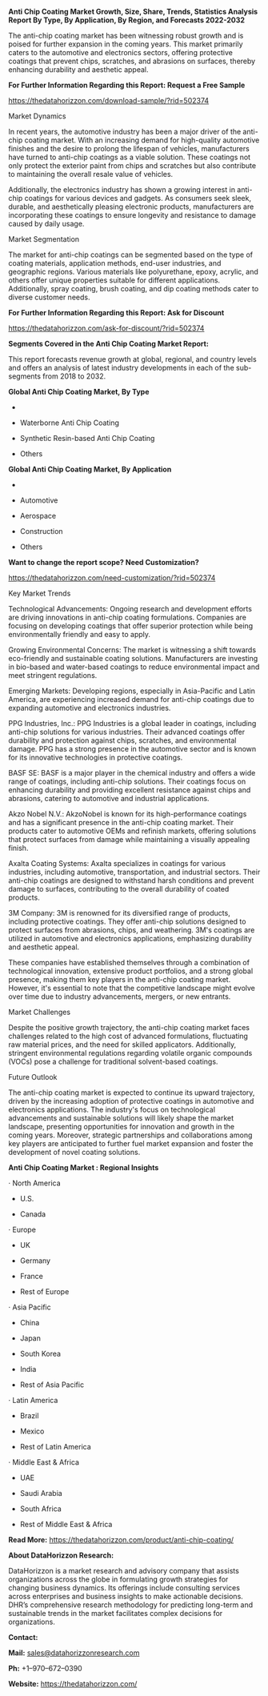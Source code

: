 **Anti Chip Coating Market Growth, Size, Share, Trends, Statistics
Analysis Report By Type, By Application, By Region, and Forecasts
2022-2032**

The anti-chip coating market has been witnessing robust growth and is
poised for further expansion in the coming years. This market primarily
caters to the automotive and electronics sectors, offering protective
coatings that prevent chips, scratches, and abrasions on surfaces,
thereby enhancing durability and aesthetic appeal.

**For Further Information Regarding this Report: Request a Free Sample**

<https://thedatahorizzon.com/download-sample/?rid=502374>

Market Dynamics

In recent years, the automotive industry has been a major driver of the
anti-chip coating market. With an increasing demand for high-quality
automotive finishes and the desire to prolong the lifespan of vehicles,
manufacturers have turned to anti-chip coatings as a viable solution.
These coatings not only protect the exterior paint from chips and
scratches but also contribute to maintaining the overall resale value of
vehicles.

Additionally, the electronics industry has shown a growing interest in
anti-chip coatings for various devices and gadgets. As consumers seek
sleek, durable, and aesthetically pleasing electronic products,
manufacturers are incorporating these coatings to ensure longevity and
resistance to damage caused by daily usage.

Market Segmentation

The market for anti-chip coatings can be segmented based on the type of
coating materials, application methods, end-user industries, and
geographic regions. Various materials like polyurethane, epoxy, acrylic,
and others offer unique properties suitable for different applications.
Additionally, spray coating, brush coating, and dip coating methods
cater to diverse customer needs.

**For Further Information Regarding this Report: Ask for Discount**

<https://thedatahorizzon.com/ask-for-discount/?rid=502374>

**Segments Covered in the Anti Chip Coating Market Report:**

This report forecasts revenue growth at global, regional, and country
levels and offers an analysis of latest industry developments in each of
the sub-segments from 2018 to 2032.

**Global Anti Chip Coating Market, By Type**

-   

-   Waterborne Anti Chip Coating

-   Synthetic Resin-based Anti Chip Coating

-   Others

**Global Anti Chip Coating Market, By Application**

-   

-   Automotive

-   Aerospace

-   Construction

-   Others

**Want to change the report scope? Need Customization?**

<https://thedatahorizzon.com/need-customization/?rid=502374>

Key Market Trends

Technological Advancements: Ongoing research and development efforts are
driving innovations in anti-chip coating formulations. Companies are
focusing on developing coatings that offer superior protection while
being environmentally friendly and easy to apply.

Growing Environmental Concerns: The market is witnessing a shift towards
eco-friendly and sustainable coating solutions. Manufacturers are
investing in bio-based and water-based coatings to reduce environmental
impact and meet stringent regulations.

Emerging Markets: Developing regions, especially in Asia-Pacific and
Latin America, are experiencing increased demand for anti-chip coatings
due to expanding automotive and electronics industries.

PPG Industries, Inc.: PPG Industries is a global leader in coatings,
including anti-chip solutions for various industries. Their advanced
coatings offer durability and protection against chips, scratches, and
environmental damage. PPG has a strong presence in the automotive sector
and is known for its innovative technologies in protective coatings.

BASF SE: BASF is a major player in the chemical industry and offers a
wide range of coatings, including anti-chip solutions. Their coatings
focus on enhancing durability and providing excellent resistance against
chips and abrasions, catering to automotive and industrial applications.

Akzo Nobel N.V.: AkzoNobel is known for its high-performance coatings
and has a significant presence in the anti-chip coating market. Their
products cater to automotive OEMs and refinish markets, offering
solutions that protect surfaces from damage while maintaining a visually
appealing finish.

Axalta Coating Systems: Axalta specializes in coatings for various
industries, including automotive, transportation, and industrial
sectors. Their anti-chip coatings are designed to withstand harsh
conditions and prevent damage to surfaces, contributing to the overall
durability of coated products.

3M Company: 3M is renowned for its diversified range of products,
including protective coatings. They offer anti-chip solutions designed
to protect surfaces from abrasions, chips, and weathering. 3M's coatings
are utilized in automotive and electronics applications, emphasizing
durability and aesthetic appeal.

These companies have established themselves through a combination of
technological innovation, extensive product portfolios, and a strong
global presence, making them key players in the anti-chip coating
market. However, it's essential to note that the competitive landscape
might evolve over time due to industry advancements, mergers, or new
entrants.

Market Challenges

Despite the positive growth trajectory, the anti-chip coating market
faces challenges related to the high cost of advanced formulations,
fluctuating raw material prices, and the need for skilled applicators.
Additionally, stringent environmental regulations regarding volatile
organic compounds (VOCs) pose a challenge for traditional solvent-based
coatings.

Future Outlook

The anti-chip coating market is expected to continue its upward
trajectory, driven by the increasing adoption of protective coatings in
automotive and electronics applications. The industry's focus on
technological advancements and sustainable solutions will likely shape
the market landscape, presenting opportunities for innovation and growth
in the coming years. Moreover, strategic partnerships and collaborations
among key players are anticipated to further fuel market expansion and
foster the development of novel coating solutions.

**Anti Chip Coating Market : Regional Insights**

· North America

-   U.S.

-   Canada

· Europe

-   UK

-   Germany

-   France

-   Rest of Europe

· Asia Pacific

-   China

-   Japan

-   South Korea

-   India

-   Rest of Asia Pacific

· Latin America

-   Brazil

-   Mexico

-   Rest of Latin America

· Middle East & Africa

-   UAE

-   Saudi Arabia

-   South Africa

-   Rest of Middle East & Africa

**Read More:** <https://thedatahorizzon.com/product/anti-chip-coating/>

**About DataHorizzon Research:**

DataHorizzon is a market research and advisory company that assists
organizations across the globe in formulating growth strategies for
changing business dynamics. Its offerings include consulting services
across enterprises and business insights to make actionable decisions.
DHR’s comprehensive research methodology for predicting long-term and
sustainable trends in the market facilitates complex decisions for
organizations.

**Contact:**

**Mail:** <sales@datahorizzonresearch.com>

**Ph:** +1–970–672–0390

**Website:** <https://thedatahorizzon.com/>
